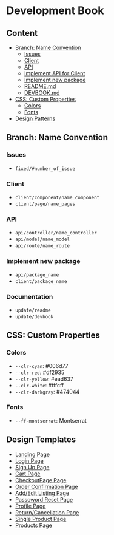 # Development Book

## Content
- [Branch: Name Convention](#branch-name-convention)
  - [Issues](#issues)
  - [Client](#client)
  - [API](#api)
  - [Implement API for Client](#implement-api-for-client)
  - [Implement new package](#implement-new-package)
  - [README.md](#readme-file)
  - [DEVBOOK.md](#devbook-file)
- [CSS: Custom Properties](#css-custom-properties)
  - [Colors](#colors)
  - [Fonts](#fonts)
- [Design Patterns](#design-patterns)

## Branch: Name Convention
### Issues
- `fixed/#number_of_issue`

### Client
  - `client/component/name_component`
  - `client/page/name_pages`

### API
  - `api/controller/name_controller`
  - `api/model/name_model`
  - `api/route/name_route`

### Implement new package
  - `api/package_name`
  - `client/package_name`

### Documentation
  - `update/readme`
  - `update/devbook`

## CSS: Custom Properties
### Colors
- `--clr-cyan`: #006d77
- `--clr-red`: #df2935
- `--clr-yellow`: #ead637
- `--clr-white`: #fffcff
- `--clr-darkgray`: #474044
### Fonts  
- `--ff-montserrat`: Montserrat

## Design Templates
- [Landing Page](https://xd.adobe.com/view/4d535719-0e25-41cd-a97f-87a4a1b48d90-1800/)
- [Login Page](https://xd.adobe.com/view/825ed044-17c9-4c10-a2d9-0085700186f1-d70d/)
- [Sign Up Page](https://xd.adobe.com/view/f6f5fc3a-fa1a-4941-b299-a4c0bd2fde14-a3a6/)
- [Cart Page](https://xd.adobe.com/view/af7eb9d6-17f5-4094-8245-43c00f7aee28-fa2d/)
- [CheckoutPage Page](https://xd.adobe.com/view/0acee9bb-9518-46b3-9949-62968856007e-5f9d/)
- [Order Confirmation Page](https://xd.adobe.com/view/97390c00-938d-4e46-83a2-012f3675c234-c26a/)
- [Add/Edit Listing Page](https://xd.adobe.com/view/efd2f294-1a32-4d5d-ae7a-bd4150dd4dda-ba81/)
- [Passoword Reset Page](https://xd.adobe.com/view/fced0ad8-c753-41e6-8ab6-5a1b1825b965-a9be/)
- [Profile Page](https://xd.adobe.com/view/6a3bca69-6a92-49a8-a843-94fd7daa5006-3f68/)
- [Return/Cancellation Page](https://xd.adobe.com/view/897f09c9-e493-441f-8a1a-a83ab6f1735f-dc2c/)
- [Single Product Page](https://xd.adobe.com/view/b1cadd13-f57f-4191-9e16-a7da7abab23d-e499/)
- [Products Page](https://xd.adobe.com/view/d69e9515-abdd-4a7d-b302-6ea307dd69f8-83cd/)